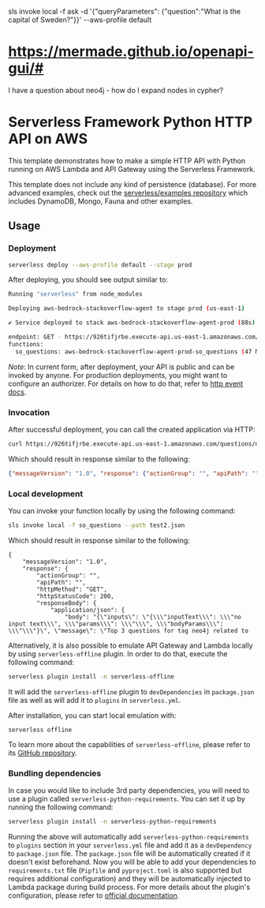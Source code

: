 sls invoke local -f ask -d '{"queryParameters": {"question":"What is the capital of Sweden?"}}' --aws-profile default

# https://mermade.github.io/openapi-gui/#

I have a question about neo4j - how do I expand nodes in cypher?

<!--
title: 'AWS Simple HTTP Endpoint example in Python'
description: 'This template demonstrates how to make a simple HTTP API with Python running on AWS Lambda and API Gateway using the Serverless Framework.'
layout: Doc
framework: v3
platform: AWS
language: python
authorLink: 'https://github.com/serverless'
authorName: 'Serverless, inc.'
authorAvatar: 'https://avatars1.githubusercontent.com/u/13742415?s=200&v=4'
-->

# Serverless Framework Python HTTP API on AWS

This template demonstrates how to make a simple HTTP API with Python running on AWS Lambda and API Gateway using the Serverless Framework.

This template does not include any kind of persistence (database). For more advanced examples, check out the [serverless/examples repository](https://github.com/serverless/examples/)  which includes DynamoDB, Mongo, Fauna and other examples.

## Usage

### Deployment

```bash
serverless deploy --aws-profile default --stage prod
```

After deploying, you should see output similar to:

```bash
Running "serverless" from node_modules

Deploying aws-bedrock-stackoverflow-agent to stage prod (us-east-1)

✔ Service deployed to stack aws-bedrock-stackoverflow-agent-prod (88s)

endpoint: GET - https://926tifjrbe.execute-api.us-east-1.amazonaws.com/questions/{tag}
functions:
  so_questions: aws-bedrock-stackoverflow-agent-prod-so_questions (47 MB)
```

_Note_: In current form, after deployment, your API is public and can be invoked by anyone. For production deployments, you might want to configure an authorizer. For details on how to do that, refer to [http event docs](https://www.serverless.com/framework/docs/providers/aws/events/apigateway/).

### Invocation

After successful deployment, you can call the created application via HTTP:

```bash
curl https://926tifjrbe.execute-api.us-east-1.amazonaws.com/questions/neo4j
```

Which should result in response similar to the following:

```json
{"messageVersion": "1.0", "response": {"actionGroup": "", "apiPath": "", "httpMethod": "GET", "httpStatusCode": 200, "responseBody": {"application/json": {"body": "{\"inputs\": \"{\\\"inputText\\\": \\\"no input text\\\", \\\"params\\\": \\\"\\\", \\\"bodyParams\\\": \\\"\\\"}\", \"message\": \"Top 3 questions for tag neo4j related to expand:\\n\\n,title,q.body_markdown,q.link,answers\\n0,Limit Neo4j apoc.path.expand by relationship property value,\\\"Is it possible in a weighted Neo4j graph to find all paths within n hops of a given node with the constraints that only the top m relationships (by weight) from each node are returned/further expanded? \\r\\n\\r\\nFor example, given the following graph:\\r\\n\\r\\n[![enter image description here][1]][1]\\r\\n\\r\\n\\r\\n  [1]: https://i.stack.imgur.com/N50IT.png\\r\\n\\r\\nThis query...
```

### Local development

You can invoke your function locally by using the following command:

```bash
sls invoke local -f so_questions --path test2.json
```

Which should result in response similar to the following:

```
{
    "messageVersion": "1.0",
    "response": {
        "actionGroup": "",
        "apiPath": "",
        "httpMethod": "GET",
        "httpStatusCode": 200,
        "responseBody": {
            "application/json": {
                "body": "{\"inputs\": \"{\\\"inputText\\\": \\\"no input text\\\", \\\"params\\\": \\\"\\\", \\\"bodyParams\\\": \\\"\\\"}\", \"message\": \"Top 3 questions for tag neo4j related to 
```

Alternatively, it is also possible to emulate API Gateway and Lambda locally by using `serverless-offline` plugin. In order to do that, execute the following command:

```bash
serverless plugin install -n serverless-offline
```

It will add the `serverless-offline` plugin to `devDependencies` in `package.json` file as well as will add it to `plugins` in `serverless.yml`.

After installation, you can start local emulation with:

```
serverless offline
```

To learn more about the capabilities of `serverless-offline`, please refer to its [GitHub repository](https://github.com/dherault/serverless-offline).

### Bundling dependencies

In case you would like to include 3rd party dependencies, you will need to use a plugin called `serverless-python-requirements`. You can set it up by running the following command:

```bash
serverless plugin install -n serverless-python-requirements
```

Running the above will automatically add `serverless-python-requirements` to `plugins` section in your `serverless.yml` file and add it as a `devDependency` to `package.json` file. The `package.json` file will be automatically created if it doesn't exist beforehand. Now you will be able to add your dependencies to `requirements.txt` file (`Pipfile` and `pyproject.toml` is also supported but requires additional configuration) and they will be automatically injected to Lambda package during build process. For more details about the plugin's configuration, please refer to [official documentation](https://github.com/UnitedIncome/serverless-python-requirements).
